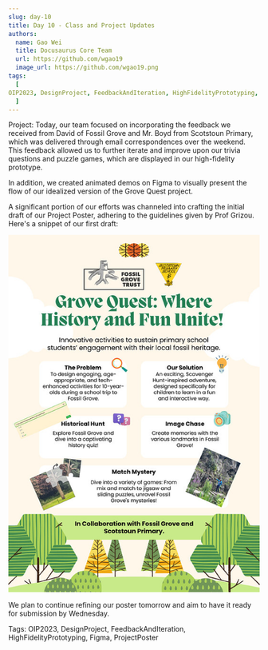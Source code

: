 ```yaml
---
slug: day-10
title: Day 10 - Class and Project Updates
authors:
  name: Gao Wei
  title: Docusaurus Core Team
  url: https://github.com/wgao19
  image_url: https://github.com/wgao19.png
tags:
  [
OIP2023, DesignProject, FeedbackAndIteration, HighFidelityPrototyping, Figma, ProjectPoster
  ]
---
```


Project:
Today, our team focused on incorporating the feedback we received from David of Fossil Grove and Mr. Boyd from Scotstoun Primary, which was delivered through email correspondences over the weekend. This feedback allowed us to further iterate and improve upon our trivia questions and puzzle games, which are displayed in our high-fidelity prototype.

In addition, we created animated demos on Figma to visually present the flow of our idealized version of the Grove Quest project.

A significant portion of our efforts was channeled into crafting the initial draft of our Project Poster, adhering to the guidelines given by Prof Grizou. Here's a snippet of our first draft:

![Poster Image](../static/img/blog/day10-poster.png)

We plan to continue refining our poster tomorrow and aim to have it ready for submission by Wednesday.

Tags:
OIP2023, DesignProject, FeedbackAndIteration, HighFidelityPrototyping, Figma, ProjectPoster
